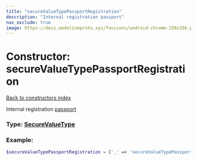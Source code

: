 ```yaml
---
title: "secureValueTypePassportRegistration"
description: "Internal registration passport"
nav_exclude: true
image: https://docs.madelineproto.xyz/favicons/android-chrome-256x256.png
---
```

# Constructor: secureValueTypePassportRegistration  
[Back to constructors index](/API_docs/constructors/index.html)



Internal registration [passport](https://core.telegram.org/passport)




### Type: [SecureValueType](/API_docs/types/SecureValueType.html)


### Example:

```php
$secureValueTypePassportRegistration = ['_' => 'secureValueTypePassportRegistration'];
```  
